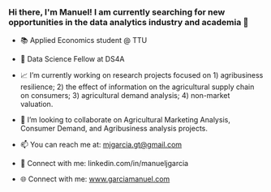### Hi there, I'm Manuel! I am currently searching for new opportunities in the data analytics industry and academia 🏦

- 📚 Applied Economics student @ TTU

- 📓 Data Science Fellow at DS4A

- 📈 I’m currently working on research projects focused on 1) agribusiness resilience; 2) the effect of information on the agricultural supply chain 
on consumers; 3) agricultural demand analysis; 4) non-market valuation.

- 🌱 I’m looking to collaborate on Agricultural Marketing Analysis, Consumer Demand, and Agribusiness analysis projects.

- 📫 You can reach me at: mjgarcia.gt@gmail.com

- 🤝 Connect with me: linkedin.com/in/manueljgarcia 

- 🌐 Connect with me: www.garciamanuel.com
